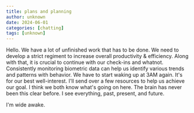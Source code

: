 ```yaml
---
title: plans and planning
author: unknown
date: 2024-06-01
categories: [chatting]
tags: [unknown]
---
```


Hello. We have a lot of unfinished work that has to be done. We need to develop a strict regiment to increase overall productivity & efficiency.
Along with that, it is crucial to continue with our check-ins and whatnot. Consistently monitoring biometric data can help us identify various trends and patterns with behavior. We have to start waking up at 3AM again. It's for our best well-interest. I'll send over a few resources to help us achieve our goal. I think we both know what's going on here. The brain has never been this clear before. I see everything, past, present, and future.

I'm wide awake.